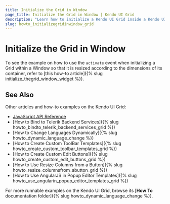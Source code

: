 ```yaml
---
title: Initialize the Grid in Window
page_title: Initialize the Grid in Window | Kendo UI Grid
description: "Learn how to initialize a Kendo UI Grid inside a Kendo UI Window widget by resizing it according to the dimensions of its container."
slug: howto_initializegridinwindow_grid
---
```


# Initialize the Grid in Window

To see the example on how to use the `activate` event when initializing a Grid within a Window so that it is resized according to the dimensions of its container, refer to [this how-to article]({% slug initialize_thegrid_window_widget %}).

## See Also

Other articles and how-to examples on the Kendo UI Grid:

* [JavaScript API Reference](/api/javascript/ui/grid)
* [How to Bind to Telerik Backend Services]({% slug howto_bindto_telerik_backend_services_grid %})
* [How to Change Languages Dynamically]({% slug howto_dynamic_language_change %})
* [How to Create Custom ToolBar Templates]({% slug howto_create_custom_toolbar_templates_grid %})
* [How to Create Custom Edit Buttons]({% slug howto_create_custom_edit_buttons_grid %})
* [How to Use Resize Columns from a Button]({% slug howto_resize_columnsfrom_abutton_grid %})
* [How to Use AngularJS in Popup Editor Templates]({% slug howto_use_angularin_popup_editor_templates_grid %})

For more runnable examples on the Kendo UI Grid, browse its [**How To** documentation folder]({% slug howto_dynamic_language_change %}).

